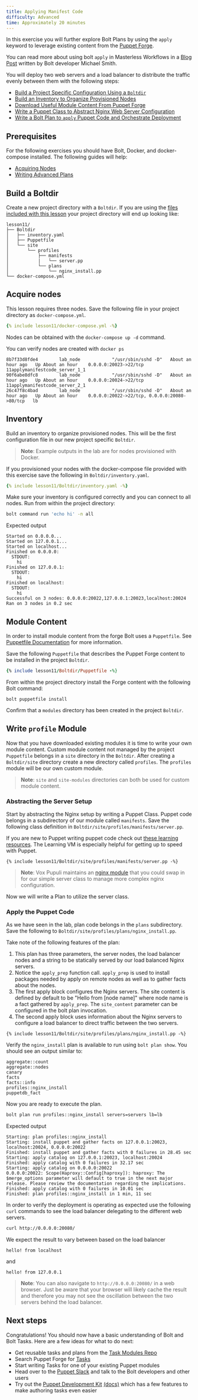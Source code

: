 ```yaml
---
title: Applying Manifest Code
difficulty: Advanced
time: Approximately 20 minutes
---
```


In this exercise you will further explore Bolt Plans by using the `apply` keyword to leverage existing content from the [Puppet Forge](https://forge.puppet.com/).

You can read more about using bolt `apply` in Masterless Workflows in a [Blog Post](https://puppet.com/blog/introducing-masterless-puppet-bolt) written by Bolt developer Michael Smith. 

You will deploy two web servers and a load balancer to distribute the traffic evenly between them with the following steps:

- [Build a Project Specific Configuration Using a `Boltdir`](#build-a-boltdir)
- [Build an Inventory to Organize Provisioned Nodes](#inventory)
- [Download Useful Module Content From Puppet Forge](#module-content)
- [Write a Puppet Class to Abstract Nginx Web Server Configuration](#abstracting-the-server-setup)
- [Write a Bolt Plan to `apply` Puppet Code and Orchestrate Deployment](#apply-the-puppet-code)

## Prerequisites

For the following exercises you should have Bolt, Docker, and docker-compose installed. The following guides will help:

- [Acquiring Nodes](../02-acquiring-nodes)
- [Writing Advanced Plans](../09-writing-advanced-plans)


## Build a Boltdir

Create a new project directory with a `Boltdir`. If you are using the [files included with this lesson](https://github.com/puppetlabs/bolt/tree/master/docs/_includes) your project directory will end up looking like:

```
lesson11/
├── Boltdir
│   ├── inventory.yaml
│   ├── Puppetfile
│   └── site
│       └── profiles
│           ├── manifests
│           |   └── server.pp
│           └── plans
│               └── nginx_install.pp
└── docker-compose.yml
```

## Acquire nodes

This lesson requires three nodes. Save the following file in your project directory as `docker-compose.yml`.

```yaml
{% include lesson11/docker-compose.yml -%}
```

Nodes can be obtained with the `docker-compose up -d` command.

You can verify nodes are created with `docker ps`
```
8b7f33d8fde4        lab_node            "/usr/sbin/sshd -D"   About an hour ago   Up About an hour    0.0.0.0:20023->22/tcp                          11applymanifestcode_server_1_1
90f6abe8dfc8        lab_node            "/usr/sbin/sshd -D"   About an hour ago   Up About an hour    0.0.0.0:20024->22/tcp                          11applymanifestcode_server_2_1
26c47f8c4bad        lab_node            "/usr/sbin/sshd -D"   About an hour ago   Up About an hour    0.0.0.0:20022->22/tcp, 0.0.0.0:20080->80/tcp   lb
```

## Inventory

Build an inventory to organize provisioned nodes. This will be the first configuration file in our new project specific `Boltdir`. 

> **Note**: Example outputs in the lab are for nodes provisioned with Docker. 

If you provisioned your nodes with the docker-compose file provided with this exercise save the following in `Boltdir/inventory.yaml`.

```yaml
{% include lesson11/Boltdir/inventory.yaml -%}
```

Make sure your inventory is configured correctly and you can connect to all nodes. Run from within the project directory:

```bash
bolt command run 'echo hi' -n all
```

Expected output

```plain
Started on 0.0.0.0...
Started on 127.0.0.1...
Started on localhost...
Finished on 0.0.0.0:
  STDOUT:
    hi
Finished on 127.0.0.1:
  STDOUT:
    hi
Finished on localhost:
  STDOUT:
    hi
Successful on 3 nodes: 0.0.0.0:20022,127.0.0.1:20023,localhost:20024
Ran on 3 nodes in 0.2 sec
```

## Module Content

In order to install module content from the forge Bolt uses a `Puppetfile`. See [Puppetfile Documentation](https://puppet.com/docs/pe/latest/puppetfile.html) for more information. 

Save the following `Puppetfile` that describes the Puppet Forge content to be installed in the project `Boltdir`. 

```ruby
{% include lesson11/Boltdir/Puppetfile -%}
```

From within the project directory install the Forge content with the following Bolt command:

```shell
bolt puppetfile install
```

Confirm that a `modules` directory has been created in the project `Boltdir`. 

## Write `profile` Module

Now that you have downloaded existing modules it is time to write your own module content. Custom module content not managed by the project `Puppetfile` belongs in a `site` directory in the `Boltdir`. After creating a `Boltdir/site` directory create a new directory called `profiles`. The `profiles` module will be our own custom module. 

> **Note**: `site` and `site-modules` directories can both be used for custom module content.

### Abstracting the Server Setup

Start by abstracting the Nginx setup by writing a Puppet Class. Puppet code belongs in a subdirectory of our module called `manifests`. Save the following class definition in `Boltdir/site/profiles/manifests/server.pp`. 

If you are new to Puppet writing puppet code check out [these learning resources](https://learn.puppet.com/). The Learning VM is especially helpful for getting up to speed with Puppet.

```puppet
{% include lesson11/Boltdir/site/profiles/manifests/server.pp -%}
```

> **Note**: Vox Pupuli maintains an [nginx module](https://forge.puppet.com/puppet/nginx/readme) that you could swap in for our simple server class to manage more complex nginx configuration.

Now we will write a Plan to utilize the server class. 

### Apply the Puppet Code

As we have seen in the lab, plan code belongs in the `plans` subdirectory. Save the following to `Boltdir/site/profiles/plans/nginx_install.pp`.

Take note of the following features of the plan:

1. This plan has three parameters, the server nodes, the load balancer nodes and a string to be statically served by our load balanced Nginx servers. 
1. Notice the `apply_prep` function call. `apply_prep` is used to install packages needed by apply on remote nodes as well as to gather facts about the nodes.
1. The first apply block configures the Nginx servers. The site content is defined by default to be "Hello from [node name]" where node name is a fact gathered by `apply_prep`. The `site_content` parameter can be configured in the bolt plan invocation. 
1. The second apply block uses information about the Nginx servers to configure a load balancer to direct traffic between the two servers. 

```puppet
{% include lesson11/Boltdir/site/profiles/plans/nginx_install.pp -%}
```

Verify the `nginx_install` plan is available to run using `bolt plan show`. You should see an output similar to: 

```
aggregate::count
aggregate::nodes
canary
facts
facts::info
profiles::nginx_install
puppetdb_fact
```

Now you are ready to execute the plan. 

```bash
bolt plan run profiles::nginx_install servers=servers lb=lb
```

Expected output

```
Starting: plan profiles::nginx_install
Starting: install puppet and gather facts on 127.0.0.1:20023, localhost:20024, 0.0.0.0:20022
Finished: install puppet and gather facts with 0 failures in 28.45 sec
Starting: apply catalog on 127.0.0.1:20023, localhost:20024
Finished: apply catalog with 0 failures in 32.17 sec
Starting: apply catalog on 0.0.0.0:20022
0.0.0.0:20022: Scope(Haproxy::Config[haproxy]): haproxy: The $merge_options parameter will default to true in the next major release. Please review the documentation regarding the implications.
Finished: apply catalog with 0 failures in 10.01 sec
Finished: plan profiles::nginx_install in 1 min, 11 sec
```

In order to verify the deployment is operating as expected use the following `curl` commands to see the load balancer delegating to the different web servers.

```bash
curl http://0.0.0.0:20080/
```

We expect the result to vary between based on the load balancer
```
hello! from localhost
```
and 
```
hello! from 127.0.0.1
```
> **Note**: You can also navigate to `http://0.0.0.0:20080/` in a web browser. Just be aware that your browser will likely cache the result and therefore you may not see the oscillation between the two servers behind the load balancer. 

## Next steps

Congratulations! You should now have a basic understanding of Bolt and Bolt Tasks. Here are a few ideas for what to do next:

* Get reusable tasks and plans from the [Task Modules Repo](https://github.com/puppetlabs/task-modules)
* Search Puppet Forge for [Tasks](https://forge.puppet.com/modules?with_tasks=yes)
* Start writing Tasks for one of your existing Puppet modules
* Head over to the [Puppet Slack](https://slack.puppet.com/) and talk to the Bolt developers and other users
* Try out the [Puppet Development Kit](https://puppet.com/download-puppet-development-kit) [(docs)](https://docs.puppet.com/pdk/latest/index.html) which has a few features to make authoring tasks even easier

